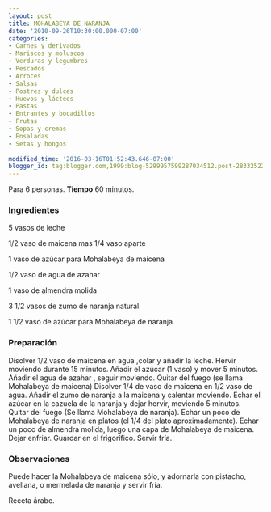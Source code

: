 ```yaml
---
layout: post
title: MOHALABEYA DE NARANJA
date: '2010-09-26T10:30:00.000-07:00'
categories:
- Carnes y derivados
- Mariscos y moluscos
- Verduras y legumbres
- Pescados
- Arroces
- Salsas
- Postres y dulces
- Huevos y lácteos
- Pastas
- Entrantes y bocadillos
- Frutas
- Sopas y cremas
- Ensaladas
- Setas y hongos
 
modified_time: '2016-03-16T01:52:43.646-07:00'
blogger_id: tag:blogger.com,1999:blog-5299957599287034512.post-283325224925891360
---
```


Para 6 personas.
<b>Tiempo</b> 60 minutos.

<h3>Ingredientes</h3>

5 vasos de leche

1/2 vaso de maicena mas 1/4 vaso aparte

1 vaso de azúcar para Mohalabeya de maicena

1/2 vaso de agua de azahar

1 vaso de almendra molida

3 1/2 vasos de zumo de naranja natural

1 1/2 vaso de azúcar para Mohalabeya de naranja

<h3>Preparación</h3>

Disolver 1/2 vaso de maicena en agua ,colar y añadir la leche. Hervir moviendo durante 15 minutos. Añadir el azúcar (1 vaso) y mover 5 minutos. Añadir el agua de azahar , seguir moviendo. Quitar del fuego (se llama Mohalabeya de maicena) Disolver 1/4 de vaso de maicena en 1/2 vaso de agua. Añadir el zumo de naranja a la maicena y calentar moviendo. Echar el azúcar en la cazuela de la naranja y dejar hervir, moviendo 5 minutos. Quitar del fuego (Se llama Mohalabeya de naranja). Echar un poco de Mohalabeya de naranja en platos (el 1/4 del plato aproximadamente). Echar un poco de almendra molida, luego una capa de Mohalabeya de maicena. Dejar enfriar. Guardar en el frigorífico. Servir fría.

<h3>Observaciones</h3>

Puede hacer la Mohalabeya de maicena sólo, y adornarla con pistacho, avellana, o mermelada de naranja y servir fría.

Receta árabe.

